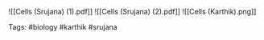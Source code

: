 ![[Cells (Srujana) (1).pdf]]
![[Cells (Srujana) (2).pdf]]
![[Cells (Karthik).png]]

Tags: #biology #karthik #srujana 